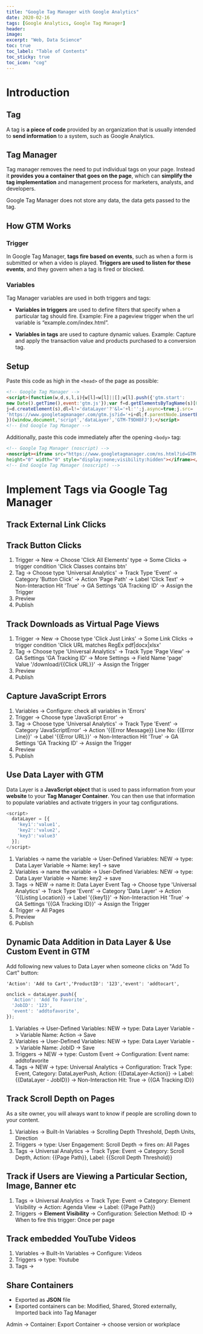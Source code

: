 ```yaml
---
title: "Google Tag Manager with Google Analytics"
date: 2020-02-16
tags: [Google Analytics, Google Tag Manager]
header:
image:
excerpt: "Web, Data Science"
toc: true
toc_label: "Table of Contents"
toc_sticky: true
toc_icon: "cog"
---
```


# Introduction

## Tag

A tag is **a piece of code** provided by an organization that is usually intended to **send information** to a system, such as Google Analytics.



## Tag Manager

Tag manager removes the need to put individual tags on your page. Instead it **provides you a container that goes on the page**, which can **simplify the tag implementation** and management process for marketers, analysts, and developers.

Google Tag Manager does not store any data, the data gets passed to the tag.

## How GTM Works

### Trigger

In Google Tag Manager, **tags fire based on events**, such as when a form is submitted or when a video is played. **Triggers are used to listen for these events**, and they govern when a tag is fired or blocked.

### Variables

Tag Manager variables are used in both triggers and tags:

- **Variables in triggers** are used to define filters that specify when a particular tag should fire.
Example: Fire a pageview trigger when the url variable is “example.com/index.html”.

- **Variables in tags** are used to capture dynamic values.
Example: Capture and apply the transaction value and products purchased to a conversion tag.

## Setup

Paste this code as high in the `<head>` of the page as possible:

```html
<!-- Google Tag Manager -->
<script>(function(w,d,s,l,i){w[l]=w[l]||[];w[l].push({'gtm.start':
new Date().getTime(),event:'gtm.js'});var f=d.getElementsByTagName(s)[0],
j=d.createElement(s),dl=l!='dataLayer'?'&l='+l:'';j.async=true;j.src=
'https://www.googletagmanager.com/gtm.js?id='+i+dl;f.parentNode.insertBefore(j,f);
})(window,document,'script','dataLayer','GTM-T9DH8FJ');</script>
<!-- End Google Tag Manager -->
```

Additionally, paste this code immediately after the opening `<body>` tag:

```html
<!-- Google Tag Manager (noscript) -->
<noscript><iframe src="https://www.googletagmanager.com/ns.html?id=GTM-T9DH8FJ"
height="0" width="0" style="display:none;visibility:hidden"></iframe></noscript>
<!-- End Google Tag Manager (noscript) -->
```

# Implement Tags via Google Tag Manager



## Track External Link Clicks



## Track Button Clicks

1. Trigger -> New -> Choose 'Click All Elements' type -> Some Clicks -> trigger condition 'Click Classes contains btn'
2. Tag -> Choose type 'Universal Analytics' -> Track Type 'Event' -> Category 'Button Click' -> Action 'Page Path' -> Label 'Click Text' -> Non-Interaction Hit 'True' -> GA Settings 'GA Tracking ID' -> Assign the Trigger
3. Preview
4. Publish

## Track Downloads as Virtual Page Views

1. Trigger -> New -> Choose type 'Click Just Links' -> Some Link Clicks -> trigger condition 'Click URL matches RegEx pdf|docx|xlsx'
2. Tag -> Choose type 'Universal Analytics' -> Track Type 'Page View' -> GA Settings 'GA Tracking ID' -> More Settings -> Field Name 'page' Value '/download/{{Click URL}}' -> Assign the Trigger
3. Preview
4. Publish

## Capture JavaScript Errors

1. Variables -> Configure: check all variables in 'Errors'
2. Trigger -> Choose type 'JavaScript Error' -> 
3. Tag -> Choose type 'Universal Analytics' -> Track Type 'Event' -> Category 'JavaScriptError' -> Action '{{Error Message}} Line No: {{Error Line}}' -> Label '{{Error URL}}' -> Non-Interaction Hit 'True' -> GA Settings 'GA Tracking ID' -> Assign the Trigger
4. Preview
5. Publish

## Use Data Layer with GTM

Data Layer is a **JavaScript object** that is used to pass information from your **website** to your **Tag Manager Container**. You can then use that information to populate variables and activate triggers in your tag configurations.

```javascript
<script>
  dataLayer = [{
    'key1':'value1',
    'key2':'value2',
    'key3':'value3'
  }];
</script>
```

1. Variables -> name the variable -> User-Defined Variables: NEW -> type: Data Layer Variable -> Name: key1 -> save
2. Variables -> name the variable -> User-Defined Variables: NEW -> type: Data Layer Variable -> Name: key2 -> save
3. Tags -> NEW -> name it: Data Layer Event Tag -> Choose type 'Universal Analytics' -> Track Type 'Event' -> Category 'Data Layer' -> Action '{{Listing Location}} -> Label '{{key1}}' -> Non-Interaction Hit 'True' -> GA Settings '{{GA Tracking ID}}' -> Assign the Trigger
4. Trigger -> All Pages
5. Preview
6. Publish

## Dynamic Data Addition in Data Layer & Use Custom Event in GTM

Add following new values to Data Layer when someone clicks on "Add To Cart" button:

`'Action': 'Add to Cart','ProductID': '123','event': 'addtocart',`

```javascript
onclick = dataLayer.push({
  'Action': 'Add To Favorite',
  'JobID': '123',
  'event': 'addtofavorite',
});
```

1. Variables -> User-Defined Variables: NEW -> type: Data Layer Variable -> Variable Name: Action -> Save
2.  Variables -> User-Defined Variables: NEW -> type: Data Layer Variable -> Variable Name: JobID -> Save
3.  Triggers -> NEW -> type: Custom Event -> Configuration: Event name: addtofavorite
4.  Tags -> NEW -> type: Universal Analytics -> Configuration: Track Type: Event, Category: DataLayerPush, Action: {{DataLayer-Action}} -> Label: {{DataLayer - JobID}} -> Non-Interaction Hit: True -> {{GA Tracking ID}}


<!--## Facebook Pixel with GTM-->

## Track Scroll Depth on Pages

As a site owner, you will always want to know if people are scrolling down to your content.

1. Variables -> Built-In Variables -> Scrolling Depth Threshold, Depth Units, Direction
2. Triggers -> type: User Engagement: Scroll Depth -> fires on: All Pages
3. Tags -> Universal Analytics -> Track Type: Event -> Category: Scroll Depth, Action: {{Page Path}}, Label: {{Scroll Depth Threshold}}

## Track if Users are Viewing a Particular Section, Image, Banner etc

1. Tags -> Universal Analytics -> Track Type: Event -> Category: Element Visibility -> Action: Agenda View -> Label: {{Page Path}}
2. Triggers -> **Element Visibility** -> Configuration: Selection Method: ID -> When to fire this trigger: Once per page  

## Track embedded YouTube Videos

1. Variables -> Built-In Variables -> Configure: Videos
2. Triggers -> type: Youtube 
3. Tags -> 

## Share Containers

- Exported as **JSON** file
- Exported containers can be: Modified, Shared, Stored externally, Imported back into Tag Manager

Admin -> Container: Export Container -> choose version or workplace 